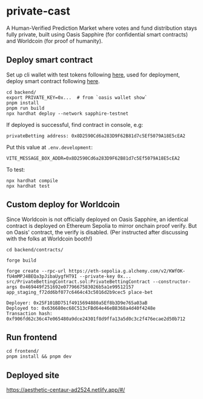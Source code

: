 # private-cast

A Human-Verified Prediction Market where votes and fund distribution stays fully private, built using Oasis Sapphire (for confidential smart contracts) and Worldcoin (for proof of humanity). 

## Deploy smart contract

Set up cli wallet with test tokens following [here](https://github.com/oasisprotocol/cli), used for deployment, deploy smart contract following [here](https://github.com/oasisprotocol/demo-starter). 

```
cd backend/
export PRIVATE_KEY=0x...  # from `oasis wallet show`
pnpm install
pnpm run build
npx hardhat deploy --network sapphire-testnet
```

If deployed is successful, find contract in console, e.g:

```
privateBetting address: 0x8D2590Cd6a283D9F62B81d7c5Ef5079A18E5cEA2
```

Put this value at `.env.development`:

```
VITE_MESSAGE_BOX_ADDR=0x8D2590Cd6a283D9F62B81d7c5Ef5079A18E5cEA2
```

To test:

```
npx hardhat compile
npx hardhat test
```

## Custom deploy for Worldcoin
Since Worldcoin is not officially deployed on Oasis Sapphire, an identical contract is deployed on Ethereum Sepolia to mirror onchain proof verify. But on Oasis' contract, the verify is disabled. (Per instructed after discussing with the folks at Worldcoin booth!)


```
cd backend/contracts/

forge build

forge create --rpc-url https://eth-sepolia.g.alchemy.com/v2/KWfOK-fU4mMPJ4BEQa3pJibaUygfHT9I --private-key 0x... src/PrivateBettingContract.sol:PrivateBettingContract --constructor-args 0x469449f251692e0779667583026b5a1e99512157 app_staging_f72dd6bf077c6464c43c5016d2b9cec5 place-bet

Deployer: 0x25F101BD751f4915694880a5Ef8b3D9e765a03aB
Deployed to: 0x636680ec68C513cFBd64e46eB8368a4d40f4248e
Transaction hash: 0xf906fd62c36c47e065480a9dce24301f8d9ffa13a5d0c3c2f476ecae2d50b712
```

## Run frontend

```
cd frontend/
pnpm install && pnpm dev
```

## Deployed site

https://aesthetic-centaur-ad2524.netlify.app/#/